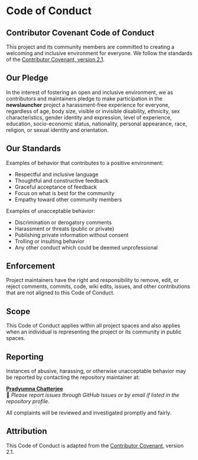 # Code of Conduct

## Contributor Covenant Code of Conduct

This project and its community members are committed to creating a welcoming and inclusive environment for everyone. We follow the standards of the [Contributor Covenant, version 2.1](https://www.contributor-covenant.org/version/2/1/code_of_conduct/).

## Our Pledge

In the interest of fostering an open and inclusive environment, we as contributors and maintainers pledge to make participation in the **newslauncher** project a harassment-free experience for everyone, regardless of age, body size, visible or invisible disability, ethnicity, sex characteristics, gender identity and expression, level of experience, education, socio-economic status, nationality, personal appearance, race, religion, or sexual identity and orientation.

## Our Standards

Examples of behavior that contributes to a positive environment:

- Respectful and inclusive language
- Thoughtful and constructive feedback
- Graceful acceptance of feedback
- Focus on what is best for the community
- Empathy toward other community members

Examples of unacceptable behavior:

- Discrimination or derogatory comments
- Harassment or threats (public or private)
- Publishing private information without consent
- Trolling or insulting behavior
- Any other conduct which could be deemed unprofessional

## Enforcement

Project maintainers have the right and responsibility to remove, edit, or reject comments, commits, code, wiki edits, issues, and other contributions that are not aligned to this Code of Conduct.

## Scope

This Code of Conduct applies within all project spaces and also applies when an individual is representing the project or its community in public spaces.

## Reporting

Instances of abusive, harassing, or otherwise unacceptable behavior may be reported by contacting the repository maintainer at:

**[Pradyumna Chatterjee](https://github.com/pradyumnac)**  
📧 _Please report issues through GitHub Issues or by email if listed in the repository profile._

All complaints will be reviewed and investigated promptly and fairly.

## Attribution

This Code of Conduct is adapted from the [Contributor Covenant](https://www.contributor-covenant.org), version 2.1.

